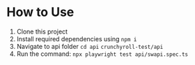 # How to Use

1. Clone this project
2. Install required dependencies using `npm i`
4. Navigate to api folder `cd api` `crunchyroll-test/api`
6. Run the command: `npx playwright test api/swapi.spec.ts`
